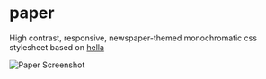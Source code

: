 # paper
High contrast, responsive, newspaper-themed monochromatic css stylesheet based on [hella](https://github.com/CodeZombie/hella)

![Paper Screenshot](https://i.imgur.com/bWsc1mg.png "Screenshot of Paper")
